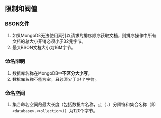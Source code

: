 #  

## 限制和阀值

### BSON文件

1. 如果MongoDB无法使用索引以请求的排序顺序获取文档，则排序操作中所有文档的总大小开销必须小于32兆字节。
2. 最大BSON文档大小为16M字节。

### 命名限制

1. 数据库名称在MongoDB中**不区分大小写**。
2. 数据库名称不能为空，且必须少于64个字符。

### 命名空间

1. 集合命名空间的最大长度（包括数据库名称，点（`.`）分隔符和集合名称（即 `<database>.<collection>`））为120个字节。

